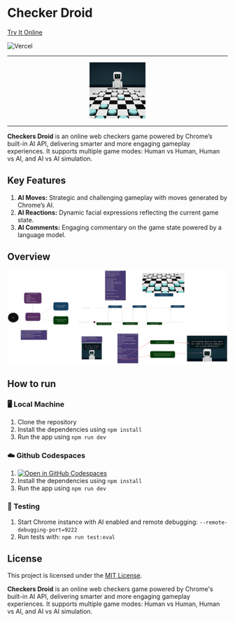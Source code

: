 # Checker Droid

[Try It Online](https://checkers-droid.vercel.app)

![Vercel](https://vercelbadge.vercel.app/api/mateuszmigas/checkers-droid)

---

<div align="center">

  <img src="assets/logo_256.png" width="128" height="128">

</div>

---

**Checkers Droid** is an online web checkers game powered by Chrome’s built-in AI API, delivering smarter and more engaging gameplay experiences. It supports multiple game modes: Human vs Human, Human vs AI, and AI vs AI simulation.

## Key Features

1. **AI Moves:** Strategic and challenging gameplay with moves generated by Chrome’s AI.
2. **AI Reactions:** Dynamic facial expressions reflecting the current game state.
3. **AI Comments:** Engaging commentary on the game state powered by a language model.

## Overview

<div align="center">
  <img src="assets/arch.png" alt="Checker Droid Architecture">
</div>

## How to run

### 🖥️ Local Machine

1. Clone the repository
2. Install the dependencies using `npm install`
3. Run the app using `npm run dev`

### ☁️ Github Codespaces

1. [![Open in GitHub Codespaces](https://github.com/codespaces/badge.svg)](https://codespaces.new/mateuszmigas/checkers-droid)
2. Install the dependencies using `npm install`
3. Run the app using `npm run dev`

### 🧪 Testing

1. Start Chrome instance with AI enabled and remote debugging: `--remote-debugging-port=9222`
2. Run tests with: `npm run test:eval`

## License

This project is licensed under the [MIT License](LICENSE).

**Checkers Droid** is an online web checkers game powered by Chrome's built-in AI API, delivering smarter and more engaging gameplay experiences. It supports multiple game modes: Human vs Human, Human vs AI, and AI vs AI simulation.

